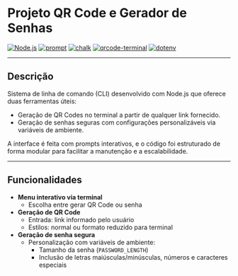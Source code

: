 # Projeto QR Code e Gerador de Senhas

[![Node.js](https://img.shields.io/badge/Node.js-runtime-339933?logo=node.js&style=flat-square)](https://nodejs.org)
[![prompt](https://img.shields.io/badge/prompt-interactive_CLI-026AA7?style=flat-square)](https://www.npmjs.com/package/prompt)
[![chalk](https://img.shields.io/badge/chalk-terminal_colors-4A148C?logo=javascript&style=flat-square)](https://www.npmjs.com/package/chalk)
[![qrcode-terminal](https://img.shields.io/badge/qrcode--terminal-terminal_QR-1A237E?style=flat-square)](https://www.npmjs.com/package/qrcode-terminal)
[![dotenv](https://img.shields.io/badge/dotenv-env_config-444444?logo=dotenv&style=flat-square)](https://www.npmjs.com/package/dotenv)

---

## Descrição

Sistema de linha de comando (CLI) desenvolvido com Node.js que oferece duas ferramentas úteis:

- Geração de QR Codes no terminal a partir de qualquer link fornecido.
- Geração de senhas seguras com configurações personalizáveis via variáveis de ambiente.

A interface é feita com prompts interativos, e o código foi estruturado de forma modular para facilitar a manutenção e a escalabilidade.

---

## Funcionalidades

- **Menu interativo via terminal**
  - Escolha entre gerar QR Code ou senha
- **Geração de QR Code**
  - Entrada: link informado pelo usuário
  - Estilos: normal ou formato reduzido para terminal
- **Geração de senha segura**
  - Personalização com variáveis de ambiente:
    - Tamanho da senha (`PASSWORD_LENGTH`)
    - Inclusão de letras maiúsculas/minúsculas, números e caracteres especiais


